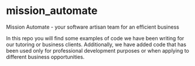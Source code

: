 # mission_automate
Mission Automate - your software artisan team for an efficient business 

In this repo you will find some examples of code we have been writing for our tutoring or business clients. Additionally, we have added code that has been used only for professional development purposes or when applying to different business opportunities.  
